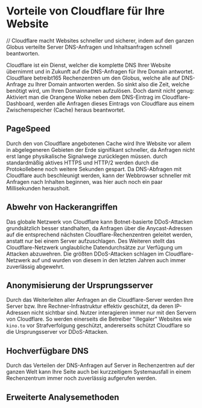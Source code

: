 # Vorteile von Cloudflare für Ihre Website

// Cloudflare macht Websites schneller und sicherer, indem auf den ganzen Globus verteilte Server DNS-Anfragen und Inhaltsanfragen schnell beantworten.

Cloudflare ist ein Dienst, welcher die komplette DNS Ihrer Website übernimmt und in Zukunft auf die DNS-Anfragen für Ihre Domain antwortet. Cloudflare betreibt165 Rechenzentren um den Globus, welche alle auf DNS-Anfrage zu Ihrer Domain antworten werden. So sinkt also die Zeit, welche benötigt wird, um Ihren Domainnamen aufzulösen. Doch damit nicht genug: Aktiviert man die Orangene Wolke neben dem DNS-Eintrag im Cloudflare-Dashboard, werden alle Anfragen dieses Eintrags von Cloudflare aus einem Zwischenspeicher (Cache) heraus beantwortet.

## PageSpeed

Durch den von Cloudflare angebotenen Cache wird Ihre Website vor allem in abgelegeneren Gebieten der Erde signifikant schneller, da Anfragen nicht erst lange physikalische Signalwege zurücklegen müssen. durch standardmäßig aktives HTTPS und HTTP/2 werden durch die Protokollebene noch weitere Sekunden gespart. Da DNS-Abfragen mit Cloudflare auch beschleunigt werden, kann der Webbrowser schneller mit Anfragen nach Inhalten beginnen, was hier auch noch ein paar Millisekunden herausholt.

## Abwehr von Hackerangriffen

Das globale Netzwerk von Cloudflare kann Botnet-basierte DDoS-Attacken grundsätzlich besser standhalten, da Anfragen über die Anycast-Adressen auf die entsprechend nächsten Cloudflare-Rechenzentren geleitet werden, anstatt nur bei einem Server aufzuschlagen. Des Weiteren stellt das Cloudflare-Netzwerk unglaubliche Datendurchsätze zur Verfügung um Attacken abzuwehren. Die größten DDoS-Attacken schlagen im Cloudflare-Netzwerk auf und wurden von diesem in den letzten Jahren auch immer zuverlässig abgewehrt.

## Anonymisierung der Ursprungsserver

Durch das Weiterleiten aller Anfragen an die Cloudflare-Server werden Ihre Server bzw. Ihre Rechner-Infrastruktur effektiv geschützt, da deren IP-Adressen nicht sichtbar sind. Nutzer interagieren immer nur mit den Servern von Cloudflare. So werden einerseits die Betreiber "illegaler" Websites wie `kino.to` vor Strafverfolgung geschützt, andererseits schützt Cloudflare so die Ursprungsserver vor DDoS-Attacken.

## Hochverfügbare DNS

Durch das Verteilen der DNS-Anfragen auf Server in Rechenzentren auf der ganzen Welt kann Ihre Seite auch bei kurzzeitigem Systemausfall in einem Rechenzentrum immer noch zuverlässig aufgerufen werden.

## Erweiterte Analysemethoden

